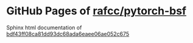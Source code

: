 GitHub Pages of [rafcc/pytorch-bsf](https://github.com/rafcc/pytorch-bsf)
===
Sphinx html documentation of [bdf43ff08ca81dd93dc68ada6eaee06ae052c675](https://github.com/rafcc/pytorch-bsf/tree/bdf43ff08ca81dd93dc68ada6eaee06ae052c675)
